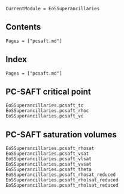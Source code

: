 ```@meta
CurrentModule = EoSSuperancillaries
```

## Contents

```@contents
Pages = ["pcsaft.md"]
```

## Index

```@index
Pages = ["pcsaft.md"]
```

## PC-SAFT critical point
```@docs
EoSSuperancillaries.pcsaft_tc
EoSSuperancillaries.pcsaft_rhoc
EoSSuperancillaries.pcsaft_vc

```

## PC-SAFT saturation volumes
```@docs
EoSSuperancillaries.pcsaft_rhosat
EoSSuperancillaries.pcsaft_vsat
EoSSuperancillaries.pcsaft_vlsat
EoSSuperancillaries.pcsaft_vvsat
EoSSuperancillaries.pcsaft_theta
EoSSuperancillaries.pcsaft_rhosat_reduced
EoSSuperancillaries.pcsaft_rholsat_reduced
EoSSuperancillaries.pcsaft_rholsat_reduced
```
